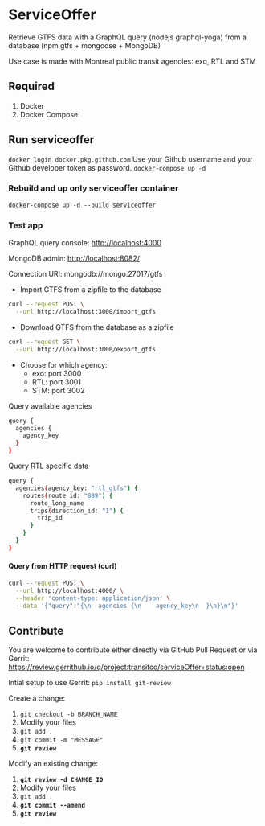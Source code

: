 # ServiceOffer

Retrieve GTFS data with a GraphQL query (nodejs graphql-yoga) from a database (npm gtfs + mongoose + MongoDB)

Use case is made with Montreal public transit agencies: exo, RTL and STM

## Required

1. Docker
2. Docker Compose

## Run serviceoffer

`docker login docker.pkg.github.com`
Use your Github username and your Github developer token as password.
`docker-compose up -d`

### Rebuild and up only serviceoffer container

`docker-compose up -d --build serviceoffer`

### Test app

GraphQL query console: <http://localhost:4000>

MongoDB admin: <http://localhost:8082/>

Connection URI: mongodb://mongo:27017/gtfs

* Import GTFS from a zipfile to the database

```bash
curl --request POST \
  --url http://localhost:3000/import_gtfs
```

* Download GTFS from the database as a zipfile

```bash
curl --request GET \
  --url http://localhost:3000/export_gtfs
```

* Choose for which agency:
  * exo: port 3000
  * RTL: port 3001
  * STM: port 3002

Query available agencies

```bash
query {
  agencies {
    agency_key
  }
}
```

Query RTL specific data

```bash
query {
  agencies(agency_key: "rtl_gtfs") {
    routes(route_id: "889") {
      route_long_name
      trips(direction_id: "1") {
        trip_id
      }
    }
  }
}
```

#### Query from HTTP request (curl)

```bash
curl --request POST \
  --url http://localhost:4000/ \
  --header 'content-type: application/json' \
  --data '{"query":"{\n  agencies {\n    agency_key\n  }\n}\n"}'
```

## Contribute

You are welcome to contribute either directly via GitHub Pull Request or via Gerrit:
<https://review.gerrithub.io/q/project:transitco/serviceOffer+status:open>

Intial setup to use Gerrit:
```pip install git-review```

Create a change:

1. ```git checkout -b BRANCH_NAME```
2. Modify your files
3. ```git add .```
4. ```git commit -m "MESSAGE"```
5. **```git review```**

Modify an existing change:

1. **```git review -d CHANGE_ID```**
2. Modify your files
3. ```git add .```
4. **```git commit --amend```**
5. **```git review```**
